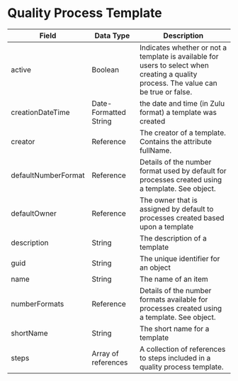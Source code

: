 # Quality Process Template

| Field | Data Type | Description |
|  --- |  --- |  --- | 
| active | Boolean | Indicates whether or not a template is available for users to select when creating a quality process. The value can be true or false. |
| creationDateTime | Date\-Formatted String | the date and time \(in Zulu format\) a template was created |
| creator | Reference | The creator of a template. Contains the attribute fullName. |
| defaultNumberFormat | Reference | Details of the number format used by default for processes created using a template. See  object. |
| defaultOwner | Reference | The owner that is assigned by default to processes created based upon a template |
| description | String | The description of a template |
| guid | String | The unique identifier for an object |
| name | String | The name of an item |
| numberFormats | Reference | Details of the number formats available for processes created using a template. See  object. |
| shortName | String | The short name for a template |
| steps | Array of references | A collection of references to steps included in a quality process template.  |

